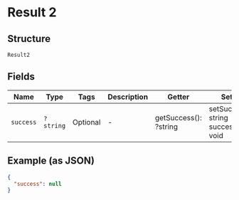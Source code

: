
# Result 2

## Structure

`Result2`

## Fields

| Name | Type | Tags | Description | Getter | Setter |
|  --- | --- | --- | --- | --- | --- |
| `success` | `?string` | Optional | - | getSuccess(): ?string | setSuccess(?string success): void |

## Example (as JSON)

```json
{
  "success": null
}
```


